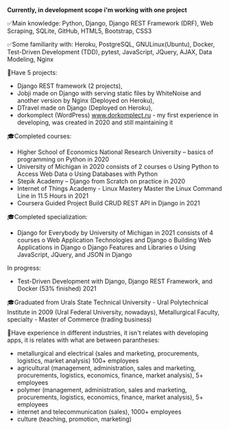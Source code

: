**Currently, in development scope i'm working with one project**

✅Main knowledge: Python, Django, Django REST Framework (DRF), Web Scraping, SQLite, GitHub, HTML5, Bootstrap, CSS3

✅Some familiarity with: Heroku, PostgreSQL, GNULinux(Ubuntu), Docker, Test-Driven Development (TDD), pytest, JavaScript, JQuery, AJAX, Data Modeling, Nginx

🚀Have 5 projects: 
- Django REST framework (2 projects), 
- Jobji made on Django with serving static files by WhiteNoise and another version by Nginx (Deployed on Heroku), 
- DTravel made on Django (Deployed on Heroku), 
- dorkomplect (WordPress) www.dorkomplect.ru - my first experience in developing, was created in 2020 and still maintaining it

🎓Completed courses:
- Higher School of Economics National Research University – basics of programming on Python in 2020
- University of Michigan in 2020 consists of 2 courses
o Using Python to Access Web Data
o Using Databases with Python
- Stepik Academy – Django from Scratch on practice in 2020
- Internet of Things Academy - Linux Mastery Master the Linux Command Line in 11.5 Hours in 2021
- Coursera Guided Project Build CRUD REST API in Django in 2021

🎓Completed specialization:
- Django for Everybody by University of Michigan in 2021 consists of 4 courses
o Web Application Technologies and Django
o Building Web Applications in Django
o Django Features and Libraries
o Using JavaScript, JQuery, and JSON in Django

In progress:
- Test-Driven Development with Django, Django REST Framework, and Docker (53% finished) 2021

🎓Graduated from Urals State Technical University - Ural Polytechnical Institute in 2009 (Ural Federal University, nowadays), Metallurgical Faculty, specialty - Master of Commerce (trading business)

💼Have experience in different industries, it isn't relates with developing apps, it is relates with what are between parantheses: 
- metallurgical and electrical (sales and marketing, procurements, logistics, market analysis) 100+ employees
- agricultural (management, administration, sales and marketing, procurements, logistics, economics, finance, market analysis), 5+ employees
- polymer (management, administration, sales and marketing, procurements, logistics, economics, finance, market analysis), 5+ employees
- internet and telecommunication (sales), 1000+ employees
- culture (teaching, promotion, marketing)
